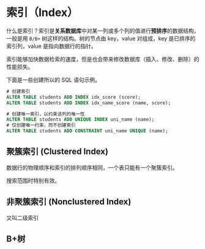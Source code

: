 # 索引（Index）
什么是索引？索引是**关系数据库**中对某一列或多个列的值进行**预排序**的数据结构，一般是用 `B/B+` 树这样的结构。树的节点由 key，value 对组成，key 是已排序的索引列，value 是指向数据行的指针。

索引能够加快数据检索的速度，但是也会带来修改数据库（插入、修改、删除）的性能损失。

下面是一些创建所以的 SQL 语句示例。
```sql
# 创建索引
ALTER TABLE students ADD INDEX idx_score (score);
ALTER TABLE students ADD INDEX idx_name_score (name, score);

# 创建唯一索引，以约束该列的唯一性
ALTER TABLE students ADD UNIQUE INDEX uni_name (name);
# 仅创建唯一约束，而不创建索引
ALTER TABLE students ADD CONSTRAINT uni_name UNIQUE (name);
```

## 聚簇索引 (Clustered Index)
数据行的物理顺序和索引的排列顺序相同，一个表只能有一个聚簇索引。

搜索范围时特别有效。

## 非聚簇索引 (Nonclustered Index)
又叫二级索引

## B+树

